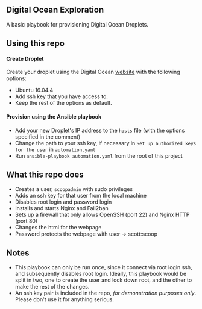 ## Digital Ocean Exploration

A basic playbook for provisioning Digital Ocean Droplets.

## Using this repo

#### Create Droplet 
Create your droplet using the Digital Ocean [website](www.digitalocean.com) with the following options:
- Ubuntu 16.04.4
- Add ssh key that you have access to. 
- Keep the rest of the options as default.

#### Provision using the Ansible playbook
- Add your new Droplet's IP address to the `hosts` file (with the options specified in the comment)
- Change the path to your ssh key, if necessary in `Set up authorized keys for the user` in `automation.yaml`
- Run `ansible-playbook automation.yaml` from the root of this project

## What this repo does
- Creates a user, `scoopadmin` with sudo privileges
- Adds an ssh key for that user from the local machine
- Disables root login and password login
- Installs and starts Nginx and Fail2ban
- Sets up a firewall that only allows OpenSSH (port 22) and Nginx HTTP (port 80)
- Changes the html for the webpage
- Password protects the webpage with user -> scott:scoop

## Notes
- This playbook can only be run once, since it connect via root login ssh, and subsequently disables root login. Ideally, this playbook would be split in two, one to create the user and lock down root, and the other to make the rest of the changes. 
- An ssh key pair is included in the repo, _for demonstration purposes only_. Please don't use it for anything serious. 
